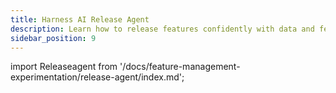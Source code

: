 ```yaml
---
title: Harness AI Release Agent
description: Learn how to release features confidently with data and feature operations like deploying, targeting, and managing flags with the Harness AI Release Agent.
sidebar_position: 9
---
```


import Releaseagent from '/docs/feature-management-experimentation/release-agent/index.md';

<Releaseagent />
